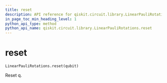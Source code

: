```yaml
---
title: reset
description: API reference for qiskit.circuit.library.LinearPauliRotations.reset
in_page_toc_min_heading_level: 1
python_api_type: method
python_api_name: qiskit.circuit.library.LinearPauliRotations.reset
---
```


# reset

<span id="qiskit.circuit.library.LinearPauliRotations.reset" />

`LinearPauliRotations.reset(qubit)`

Reset q.

